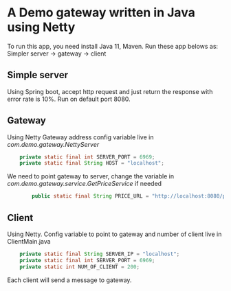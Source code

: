 # A Demo gateway written in Java using Netty
To run this app, you need install Java 11, Maven. Run these app belows as:
Simpler server -> gateway -> client
## Simple server
Using Spring boot, accept http request and just return the response with error rate is 10%. Run on default port 8080.
## Gateway
Using Netty
Gateway address config variable live in *com.demo.gateway.NettyServer*
```java
    private static final int SERVER_PORT = 6969;
    private static final String HOST = "localhost";
```
We need to point gateway to server, change the variable in *com.demo.gateway.service.GetPriceService* if needed
```java
        public static final String PRICE_URL = "http://localhost:8080/price";
```
## Client
Using Netty.
Config variable to point to gateway and number of client live in ClientMain.java
```java
    private static final String SERVER_IP = "localhost";
    private static final int SERVER_PORT = 6969;
    private static int NUM_OF_CLIENT = 200;
```
Each client will send a message to gateway. 

